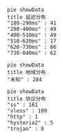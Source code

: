 
```mermaid
pie showData
title 延迟分布
"180-290ms" : 41
"290-400ms" : 49
"400-510ms" : 49
"510-620ms" : 17
"620-730ms" : 66
"730-840ms" : 62
```
```mermaid
pie showData
title 地域分布
"未知" : 284
```
```mermaid
pie showData
title 协议分布
"ss" : 161
"vless" : 109
"http" : 1
"hysteria2" : 5
"trojan" : 8
```